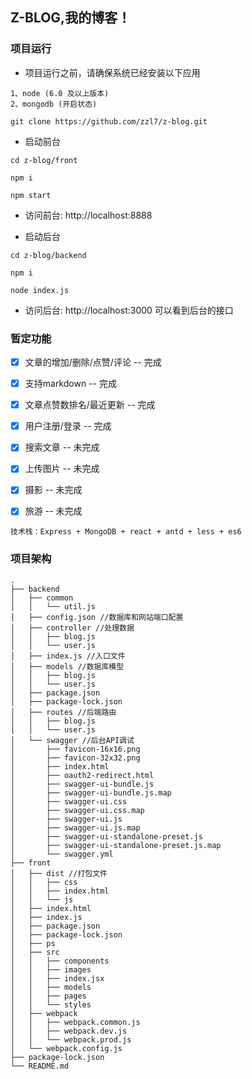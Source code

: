 ## Z-BLOG,我的博客！

### 项目运行

* 项目运行之前，请确保系统已经安装以下应用
```
1、node (6.0 及以上版本)
2、mongodb (开启状态)
```

```
git clone https://github.com/zzl7/z-blog.git  

```
* 启动前台
```
cd z-blog/front

npm i

npm start
```

* 访问前台: http://localhost:8888

* 启动后台

```
cd z-blog/backend

npm i

node index.js
```

* 访问后台: http://localhost:3000 可以看到后台的接口


### 暂定功能

- [x] 文章的增加/删除/点赞/评论 -- 完成
- [x] 支持markdown -- 完成
- [x] 文章点赞数排名/最近更新 -- 完成
- [x] 用户注册/登录 -- 完成
- [x] 搜索文章 -- 未完成
- [x] 上传图片 -- 未完成
- [x] 摄影 -- 未完成
- [x] 旅游 -- 未完成



```
技术栈：Express + MongoDB + react + antd + less + es6

```

### 项目架构

```
.
├── backend
│   ├── common
│   │   └── util.js
│   ├── config.json //数据库和网站端口配置
│   ├── controller //处理数据
│   │   ├── blog.js
│   │   └── user.js
│   ├── index.js //入口文件
│   ├── models //数据库模型
│   │   ├── blog.js
│   │   └── user.js
│   ├── package.json
│   ├── package-lock.json
│   ├── routes //后端路由
│   │   ├── blog.js
│   │   └── user.js
│   └── swagger //后台API调试
│       ├── favicon-16x16.png
│       ├── favicon-32x32.png
│       ├── index.html
│       ├── oauth2-redirect.html
│       ├── swagger-ui-bundle.js
│       ├── swagger-ui-bundle.js.map
│       ├── swagger-ui.css
│       ├── swagger-ui.css.map
│       ├── swagger-ui.js
│       ├── swagger-ui.js.map
│       ├── swagger-ui-standalone-preset.js
│       ├── swagger-ui-standalone-preset.js.map
│       └── swagger.yml
├── front
│   ├── dist //打包文件
│   │   ├── css
│   │   ├── index.html
│   │   └── js
│   ├── index.html
│   ├── index.js
│   ├── package.json
│   ├── package-lock.json
│   ├── ps
│   ├── src
│   │   ├── components
│   │   ├── images
│   │   ├── index.jsx
│   │   ├── models
│   │   ├── pages
│   │   └── styles
│   ├── webpack
│   │   ├── webpack.common.js
│   │   ├── webpack.dev.js
│   │   └── webpack.prod.js
│   └── webpack.config.js
├── package-lock.json
└── README.md
```